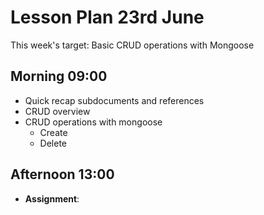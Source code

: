 # Lesson Plan 23rd June

This week's target: Basic CRUD operations with Mongoose

## Morning 09:00

+ Quick recap subdocuments and references
+ CRUD overview
+ CRUD operations with mongoose
    - Create
    - Delete

## Afternoon 13:00

+ **Assignment**:
